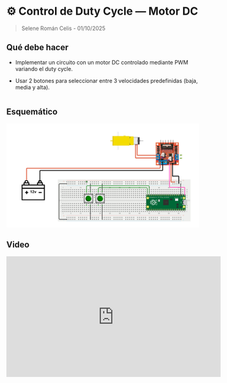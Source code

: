 # ⚙️ Control de Duty Cycle — Motor DC
> Selene Román Celis - 01/10/2025 

## Qué debe hacer

- Implementar un circuito con un motor DC controlado mediante PWM variando el duty cycle.

- Usar 2 botones para seleccionar entre 3 velocidades predefinidas (baja, media y alta).

```C++


```
## Esquemático
![Diagrama del sistema](images/esquematico_motor.png)

## Video
<iframe width="560" height="315" src="https://www.youtube.com/embed/27hgnbmd6Wk?si=w_6thkJ4J-pCuQ-1" title="YouTube video player" frameborder="0" allow="accelerometer; autoplay; clipboard-write; encrypted-media; gyroscope; picture-in-picture; web-share" referrerpolicy="strict-origin-when-cross-origin" allowfullscreen></iframe>